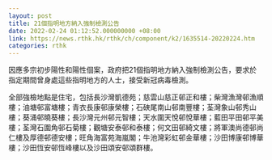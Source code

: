 ```yaml
---
layout: post
title: 21個指明地方納入強制檢測公告
date: 2022-02-24 01:12:52.000000000 +08:00
link: https://news.rthk.hk/rthk/ch/component/k2/1635514-20220224.htm
categories: rthk
---
```


因應多宗初步陽性和陽性個案，政府把21個指明地方納入強制檢測公告，要求於指定期間曾身處這些指明地方的人士，接受新冠病毒檢測。

全部強檢地點是住宅，包括長沙灣凱德苑；慈雲山慈正邨正和樓；柴灣漁灣邨漁順樓；油塘邨富塘樓；青衣長康邨康榮樓；石硤尾南山邨南豐樓；荃灣象山邨秀山樓；葵涌邨曉葵樓；長沙灣元州邨元智樓；天水圍天悅邨悅華樓；藍田平田邨平美樓；荃灣石圍角邨石菊樓；觀塘安泰邨和泰樓；何文田邨綺文樓；將軍澳尚德邨尚仁樓及厚德邨德安樓；旺角海富苑海嵐閣；牛池灣彩虹邨金華樓；沙田博康邨博華樓；沙田恆安邨恆峰樓以及沙田頌安邨頌群樓。
